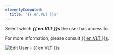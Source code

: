 ```yaml
---
eleventyComputed:
  title: '{{ en.VLT }}s'
---
```

Select which ***{{ en.VLT }}s*** the user has access to.  

For more information, please consult [{{ en.VLT }}s](/server/web-interface/vault/). 

![Edit User - {{ en.VLT }}s](https://webdevolutions.azureedge.net/docs/en/server/ServerOp7011.png)
